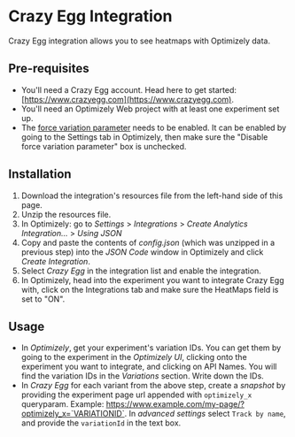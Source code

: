 # Crazy Egg Integration

Crazy Egg integration allows you to see heatmaps with Optimizely data. 

## Pre-requisites

* You'll need a Crazy Egg account. Head here to get started: [https://www.crazyegg.com](https://www.crazyegg.com).
* You'll need an Optimizely Web project with at least one experiment set up.
* The [force variation parameter](https://help.optimizely.com/QA_Campaigns_and_Experiments/Force_behaviors_in_Optimizely_X_using_query_parameters) needs to be enabled. It can be enabled by going to the Settings tab in Optimizely, then make sure the "Disable force variation parameter" box is unchecked.

## Installation

1. Download the integration's resources file from the left-hand side of this page.
1. Unzip the resources file.
1. In Optimizely: go to _Settings_ > _Integrations_ > _Create Analytics Integration…_ > _Using JSON_
1. Copy and paste the contents of _config.json_ (which was unzipped in a previous step) into the _JSON Code_ window in Optimizely and click _Create Integration_.
1. Select _Crazy Egg_ in the integration list and enable the integration.
1. In Optimizely, head into the experiment you want to integrate Crazy Egg with, click on the Integrations tab and make sure the HeatMaps field is set to "ON".

## Usage

* In _Optimizely_, get your experiment's variation IDs. You can get them by going to the experiment in the _Optimizely UI_, clicking onto the experiment you want to integrate, and clicking on API Names. You will find the variation IDs in the _Variations_ section. Write down the IDs.
* In _Crazy Egg_ for each variant from the above step, create a _snapshot_ by providing the experiment page url appended with `optimizely_x` queryparam. Example: https://www.example.com/my-page/?optimizely_x=`VARIATIONID`. 
In _advanced settings_ select `Track by name`, and provide the `variationId` in the text box.


